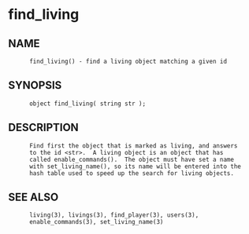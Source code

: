 # find_living
## NAME
          find_living() - find a living object matching a given id

## SYNOPSIS
          object find_living( string str );

## DESCRIPTION
          Find first the object that is marked as living, and answers
          to the id <str>.  A living object is an object that has
          called enable_commands().  The object must have set a name
          with set_living_name(), so its name will be entered into the
          hash table used to speed up the search for living objects.

## SEE ALSO
          living(3), livings(3), find_player(3), users(3),
          enable_commands(3), set_living_name(3)
